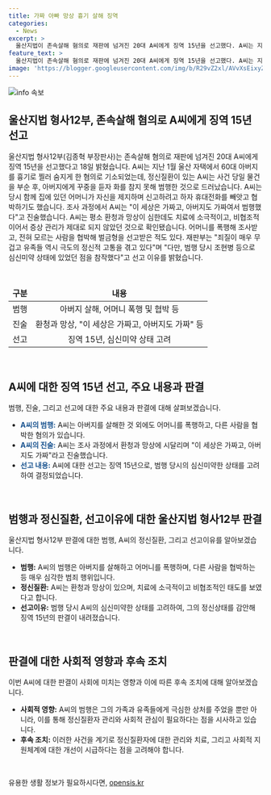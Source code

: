 ```yaml
---
title: 가짜 아빠 망상 흉기 살해 징역
categories:
  - News
excerpt: >
  울산지법이 존속살해 혐의로 재판에 넘겨진 20대 A씨에게 징역 15년을 선고했다. A씨는 지난 1월 울산에서 아버지를 흉기로 찔러 숨지게 한 혐의로 기소됐는데, 정신질환 등의 문제를 안고 있었으며, 범행 당시 정신미약 상태였다는 점을 고려했다. 그러나 A씨의 범행으로 인해 유족들이 극도의 고통을 겪고 있음을 감안하며 선고를 내렸다.
feature_text: >
  울산지법이 존속살해 혐의로 재판에 넘겨진 20대 A씨에게 징역 15년을 선고했다. A씨는 지난 1월 울산에서 아버지를 흉기로 찔러 숨지게 한 혐의로 기소됐는데, 정신질환 등의 문제를 안고 있었으며, 범행 당시 정신미약 상태였다는 점을 고려했다. 그러나 A씨의 범행으로 인해 유족들이 극도의 고통을 겪고 있음을 감안하며 선고를 내렸다.
image: 'https://blogger.googleusercontent.com/img/b/R29vZ2xl/AVvXsEixyZcFfHzMRdzZMjFBmAUKJYCLCGyLL1o632UiGVXcaFdKo_bkvkuCioo0uUKlGfBVcT3P84aROyZIXSBEx3Aw5nCQ3pTgDom1WDC4m8eifvWiAmWEEVb4x6G_l8C0QH225ldMjyaFvpxGEBGNO37VmDTDMHGhJPq73UglMfDca1-0aw/s1600/blogspot.png'
---
```


<p><img src="https://blogger.googleusercontent.com/img/b/R29vZ2xl/AVvXsEixyZcFfHzMRdzZMjFBmAUKJYCLCGyLL1o632UiGVXcaFdKo_bkvkuCioo0uUKlGfBVcT3P84aROyZIXSBEx3Aw5nCQ3pTgDom1WDC4m8eifvWiAmWEEVb4x6G_l8C0QH225ldMjyaFvpxGEBGNO37VmDTDMHGhJPq73UglMfDca1-0aw/s1600/blogspot.png" alt="info 속보" /></p>

<h2 data-ke-size="size26">울산지법 형사12부, 존속살해 혐의로 A씨에게 징역 15년 선고</h2>

<p>울산지법 형사12부(김종혁 부장판사)는 존속살해 혐의로 재판에 넘겨진 20대 A씨에게 징역 15년을 선고했다고 18일 밝혔습니다. A씨는 지난 1월 울산 자택에서 60대 아버지를 흉기로 찔러 숨지게 한 혐의로 기소되었는데, 정신질환이 있는 A씨는 사건 당일 물건을 부순 후, 아버지에게 꾸중을 듣자 화를 참지 못해 범행한 것으로 드러났습니다. A씨는 당시 함께 집에 있던 어머니가 자신을 제지하며 신고하려고 하자 휴대전화를 빼앗고 협박하기도 했습니다. 조사 과정에서 A씨는 "이 세상은 가짜고, 아버지도 가짜여서 범행했다"고 진술했습니다. A씨는 평소 환청과 망상이 심한데도 치료에 소극적이고, 비협조적이어서 증상 관리가 제대로 되지 않았던 것으로 확인됐습니다. 어머니를 폭행해 조사받고, 전혀 모르는 사람을 협박해 벌금형을 선고받은 적도 있다. 재판부는 "죄질이 매우 무겁고 유족들 역시 극도의 정신적 고통을 겪고 있다"며 "다만, 범행 당시 조현병 등으로 심신미약 상태에 있었던 점을 참작했다"고 선고 이유를 밝혔습니다.</p></p>

<p data-ke-size="size16">&nbsp;</p>

<table>
<thead>
<tr>
<td style="text-align: center;"><strong>구분</strong></td>
<td style="text-align: center;"><strong>내용</strong></td> 
</tr>
</thead>
<tbody>
<tr>
<td style="text-align: center;">범행</td>
<td style="text-align: center;">아버지 살해, 어머니 폭행 및 협박 등</td>
</tr>
<tr>
<td style="text-align: center;">진술</td>
<td style="text-align: center;">환청과 망상, "이 세상은 가짜고, 아버지도 가짜" 등</td>
</tr>
<tr>
<td style="text-align: center;">선고</td>
<td style="text-align: center;">징역 15년, 심신미약 상태 고려</td>
</tr>
</tbody>
</table>

<p data-ke-size="size16">&nbsp;</p>

<h2 data-ke-size="size26">A씨에 대한 징역 15년 선고, 주요 내용과 판결</h2>

<p>범행, 진술, 그리고 선고에 대한 주요 내용과 판결에 대해 살펴보겠습니다.</p>

<ul>
  <li><strong><span style="color: #1a5490;">A씨의 범행:</span></strong> A씨는 아버지를 살해한 것 외에도 어머니를 폭행하고, 다른 사람을 협박한 혐의가 있습니다.</li>
  <li><strong><span style="color: #1a5490;">A씨의 진술:</span></strong> A씨는 조사 과정에서 환청과 망상에 시달리며 "이 세상은 가짜고, 아버지도 가짜"라고 진술했습니다.</li>
  <li><strong><span style="color: #1a5490;">선고 내용:</span></strong> A씨에 대한 선고는 징역 15년으로, 범행 당시의 심신미약한 상태를 고려하여 결정되었습니다.</li>
</ul>

<p data-ke-size="size16">&nbsp;</p>

<h2 data-ke-size="size26">범행과 정신질환, 선고이유에 대한 울산지법 형사12부 판결</h2>

<p>울산지법 형사12부 판결에 대한 범행, A씨의 정신질환, 그리고 선고이유를 알아보겠습니다.</p>

<ul>
  <li><strong>범행:</strong> A씨의 범행은 아버지를 살해하고 어머니를 폭행하며, 다른 사람을 협박하는 등 매우 심각한 범죄 행위입니다.</li>
  <li><strong>정신질환:</strong> A씨는 환청과 망상이 있으며, 치료에 소극적이고 비협조적인 태도를 보였다고 합니다.</li>
  <li><strong>선고이유:</strong> 범행 당시 A씨의 심신미약한 상태를 고려하여, 그의 정신상태를 감안해 징역 15년의 판결이 내려졌습니다.</li>
</ul>

<p data-ke-size="size16">&nbsp;</p>

<h2 data-ke-size="size26">판결에 대한 사회적 영향과 후속 조치</h2>

<p>이번 A씨에 대한 판결이 사회에 미치는 영향과 이에 따른 후속 조치에 대해 알아보겠습니다.</p>

<ul>
  <li><strong>사회적 영향:</strong> A씨의 범행은 그의 가족과 유족들에게 극심한 상처를 주었을 뿐만 아니라, 이를 통해 정신질환자 관리와 사회적 관심이 필요하다는 점을 시사하고 있습니다.</li>
  <li><strong>후속 조치:</strong> 이러한 사건을 계기로 정신질환자에 대한 관리와 치료, 그리고 사회적 지원체계에 대한 개선이 시급하다는 점을 고려해야 합니다.</li>
</ul>

<p data-ke-size="size16">&nbsp;</p>
유용한 생활 정보가 필요하시다면, <a href="https://opensis.kr" rel="dofollow">opensis.kr</a>


